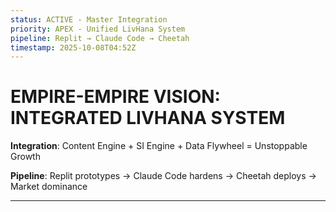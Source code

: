 ```yaml
---
status: ACTIVE - Master Integration
priority: APEX - Unified LivHana System
pipeline: Replit → Claude Code → Cheetah
timestamp: 2025-10-08T04:52Z
---
```


# EMPIRE-EMPIRE VISION: INTEGRATED LIVHANA SYSTEM

**Integration**: Content Engine + SI Engine + Data Flywheel = Unstoppable Growth

**Pipeline**: Replit prototypes → Claude Code hardens → Cheetah deploys → Market dominance

---
